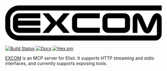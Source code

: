 ![EXCOM](https://github.com/mtrudel/excom/raw/main/assets/readme_logo.svg)

[![Build Status](https://github.com/mtrudel/excom/workflows/Elixir%20CI/badge.svg)](https://github.com/mtrudel/excom/actions)
[![Docs](https://img.shields.io/badge/api-docs-green.svg?style=flat)](https://hexdocs.pm/excom)
[![Hex.pm](https://img.shields.io/hexpm/v/excom.svg?style=flat&color=blue)](https://hex.pm/packages/excom)

[EXCOM](https://tron.fandom.com/wiki/ENCOM) is an MCP server for Elixir. It
supports HTTP streaming and stdio interfaces, and currently supports exposing
tools.
